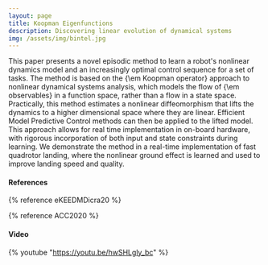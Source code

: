 ```yaml
---
layout: page
title: Koopman Eigenfunctions
description: Discovering linear evolution of dynamical systems
img: /assets/img/bintel.jpg
---
```


This paper presents a novel episodic method to learn a robot's nonlinear dynamics model and an increasingly optimal control sequence for a set of tasks.  The method is based on the {\em Koopman operator} approach to nonlinear dynamical systems analysis, which models the flow of {\em observables} in a function space, rather than a flow in a state space.  Practically, this method estimates a nonlinear diffeomorphism that lifts the dynamics to a higher dimensional space where they are linear.  Efficient Model Predictive Control methods can then be applied to the lifted model.  This approach allows for real time implementation in on-board hardware, with rigorous incorporation of both input and state constraints during learning. We demonstrate the method in a real-time implementation of fast quadrotor landing, where the nonlinear ground effect is learned and used to improve landing speed and quality.     

#### References
{% reference eKEEDMDicra20   %} 

{% reference ACC2020   %} 


#### Video

{% youtube "https://youtu.be/hwSHLgly_bc" %}